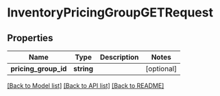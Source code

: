 # InventoryPricingGroupGETRequest

## Properties
Name | Type | Description | Notes
------------ | ------------- | ------------- | -------------
**pricing_group_id** | **string** |  | [optional] 

[[Back to Model list]](../README.md#documentation-for-models) [[Back to API list]](../README.md#documentation-for-api-endpoints) [[Back to README]](../README.md)



